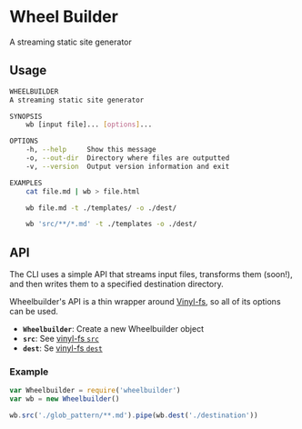 # Wheel Builder
A streaming static site generator

## Usage
```sh
WHEELBUILDER
A streaming static site generator

SYNOPSIS
    wb [input file]... [options]...

OPTIONS
    -h, --help     Show this message
    -o, --out-dir  Directory where files are outputted
    -v, --version  Output version information and exit

EXAMPLES
    cat file.md | wb > file.html

    wb file.md -t ./templates/ -o ./dest/

    wb 'src/**/*.md' -t ./templates -o ./dest/

```

## API
The CLI uses a simple API that streams input files, transforms them (soon!), and then writes them to a specified destination directory.

Wheelbuilder's API is a thin wrapper around [Vinyl-fs](https://github.com/gulpjs/vinyl-fs), so all of its options can be used.

* **`Wheelbuilder`**: Create a new Wheelbuilder object
* **`src`**: See [vinyl-fs `src`](https://github.com/gulpjs/vinyl-fs#srcglobs-options)
* **`dest`**: Se [vinyl-fs `dest`](https://github.com/gulpjs/vinyl-fs#destfolder-options)

### Example
```js
var Wheelbuilder = require('wheelbuilder')
var wb = new Wheelbuilder()

wb.src('./glob_pattern/**.md').pipe(wb.dest('./destination'))
```

